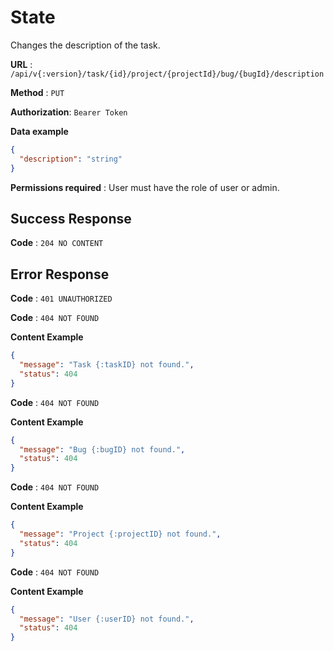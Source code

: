 # State

Changes the description of the task.

**URL** : `/api/v{:version}/task/{id}/project/{projectId}/bug/{bugId}/description`

**Method** : `PUT`

**Authorization**: `Bearer Token`

**Data example**

```json
{
  "description": "string"
}
```

**Permissions required** : User must have the role of user or admin.

## Success Response

**Code** : `204 NO CONTENT`

## Error Response

**Code** : `401 UNAUTHORIZED`

**Code** : `404 NOT FOUND`

**Content Example**

```json
{
  "message": "Task {:taskID} not found.",
  "status": 404
}
```

**Code** : `404 NOT FOUND`

**Content Example**

```json
{
  "message": "Bug {:bugID} not found.",
  "status": 404
}
```

**Code** : `404 NOT FOUND`

**Content Example**

```json
{
  "message": "Project {:projectID} not found.",
  "status": 404
}
```

**Code** : `404 NOT FOUND`

**Content Example**

```json
{
  "message": "User {:userID} not found.",
  "status": 404
}
```
